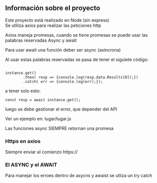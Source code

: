 ## Información sobre el proyecto

Este proyecto está realizado en Node (sin express)
<br>
Se utiliza axios para realizar las peticiones http

Axios maneja promesas, cuando se tiene promesas se puede usar las palabras reservadas Async y await 

Para usar await una función deber ser async (asincrona)

Al usar estas palabras reservadas se pasa de tener el siguiete código: 
```javascrypt

instance.get()
        .then( resp => {console.log(resp.data.Results[0]);})
        .catch( err => {console.log(err);});
```
a tener solo esto: 
```javascrypt
const resp = await instance.get();
```
luego se debe gestionar el error, que depender del API

Ver un ejemplo en: lugar/lugar.js

Las funciones async SIEMPRE retornan una promesa

### Https en axios 
Siempre enviar al comienzo https://

### El ASYNC y el AWAIT 
Para manejar los erroes dentro de asycns y awaist se utliza un try catch